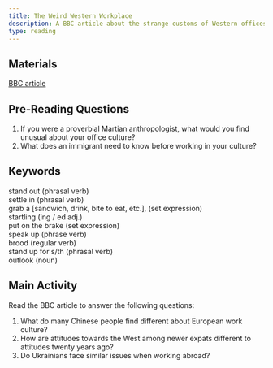 ```yaml
---
title: The Weird Western Workplace
description: A BBC article about the strange customs of Western offices through the eyes of Chinese immigrants
type: reading
---
```


## Materials
[BBC article][0]

## Pre-Reading Questions

1. If you were a proverbial Martian anthropologist, what would you find unusual about your office culture?  
2. What does an immigrant need to know before working in your culture?

## Keywords

stand out (phrasal verb)  
settle in (phrasal verb)  
grab a [sandwich, drink, bite to eat, etc.], (set expression)  
startling (ing / ed adj.)  
put on the brake (set expression)  
speak up (phrase verb)  
brood (regular verb)  
stand up for s/th (phrasal verb)  
outlook (noun)  

## Main Activity

Read the BBC article to answer the following questions:

1. What do many Chinese people find different about European work culture?
2. How are attitudes towards the West among newer expats different to attitudes twenty years ago?
3. Do Ukrainians face similar issues when working abroad?

[0]: http://www.bbc.com/capital/story/20161115-the-weird-world-of-the-western-workplace
